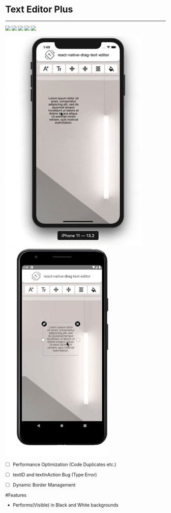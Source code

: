 # Text Editor Plus
-------------------

![](https://img.shields.io/badge/dynamic/json?color=success&label=npm&query=version&url=https%3A%2F%2Fraw.githubusercontent.com%2Feneskarpuz%2Freact-native-drag-text-editor%2Fmaster%2Fpackage.json&style=for-the-badge) 
![](https://img.shields.io/npm/dm/react-native-text-prototype?style=for-the-badge)
![](https://img.shields.io/npm/l/react-native-drag-text-editor?style=for-the-badge)
![](https://img.shields.io/badge/platform-%20IOS%20%7C%20Android%20-black?style=for-the-badge)
![](https://img.shields.io/github/languages/code-size/eneskarpuz/react-native-drag-text-editor?style=for-the-badge)

![alt text](https://github.com/eneskarpuz/TextEditorPlus/blob/master/gifs/wIOS.gif)
![alt text](https://github.com/eneskarpuz/TextEditorPlus/blob/master/gifs/wAndro.gif)


- [ ] Performance Optimization (Code Duplicates etc.)
- [ ] textID and textInAction Bug (Type Error)
- [ ] Dynamic Border Management 


#Features
- Performs(Visible) in Black and White backgrounds